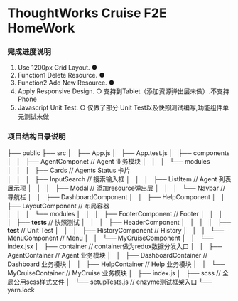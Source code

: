 # ThoughtWorks Cruise F2E HomeWork

### 完成进度说明  
1. Use 1200px Grid Layout.        ●
2. Function1 Delete Resource.     ●
3. Function2 Add New Resource.    ●
4. Apply Responsive Design.       ○     支持到Tablet（添加资源弹出层未做）.不支持Phone 
5. Javascript Unit Test.          ○     仅做了部分 Unit Test以及快照测试编写,功能组件单元测试未做

### 项目结构目录说明  
├── public
├── src
│   ├── App.js
│   ├── App.test.js
│   ├── components
│   │   ├── AgentComponet                  // Agent 业务模块
│   │   │   └── modules                  
│   │   │       ├── Cards                  // Agents Status 卡片   
│   │   │       ├── InputSearch            // 搜索输入框
│   │   │       ├── ListItem               // Agent 列表展示项 
│   │   │       ├── Modal                  // 添加resource弹出层
│   │   │       └── Navbar                 // 导航栏
│   │   ├── DashboardComponent
│   │   ├── HelpComponent
│   │   ├── LayoutComponent                // 布局容器          
│   │   │   └── modules
│   │   │       ├── FooterComponent        // Footer
│   │   │       │   ├── __tests__          // 快照测试
│   │   │       ├── HeaderComponent
│   │   │       │   ├── __test__           // Unit Test
│   │   │       ├── HistoryComponent       // History
│   │   │       └── MenuComponent          // Menu
│   │   └── MyCruiseComponent
│   │       └── index.jsx
│   ├── container                          // container做为redux数据分发入口
│   │   ├── AgentContainer                 // Agent 业务模块 
│   │   ├── DashboardContainer             // Dashboard 业务模块
│   │   ├── HelpContainer                  // Help 业务模块
│   │   └── MyCruiseContainer              // MyCruise 业务模块
│   ├── index.js
│   ├── scss                               // 全局公用scss样式文件
│   └── setupTests.js                      // enzyme测试框架入口
└── yarn.lock
